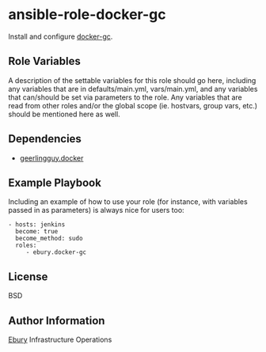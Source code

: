 ansible-role-docker-gc
=========

Install and configure [docker-gc](https://github.com/spotify/docker-gc).

Role Variables
--------------

A description of the settable variables for this role should go here, including
any variables that are in defaults/main.yml, vars/main.yml, and any variables
that can/should be set via parameters to the role. Any variables that are read
from other roles and/or the global scope (ie. hostvars, group vars, etc.) should
be mentioned here as well.

Dependencies
------------

- [geerlingguy.docker](https://github.com/geerlingguy/ansible-role-docker)

Example Playbook
----------------

Including an example of how to use your role (for instance, with variables
passed in as parameters) is always nice for users too:

    - hosts: jenkins
      become: true
      become_method: sudo
      roles:
         - ebury.docker-gc

License
-------

BSD

Author Information
------------------

[Ebury](https://labs.ebury.rocks) Infrastructure Operations

